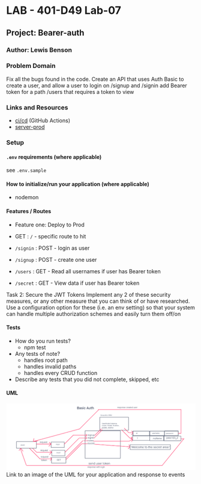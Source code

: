 # LAB - 401-D49 Lab-07

## Project: Bearer-auth

### Author: Lewis Benson

### Problem Domain

Fix all the bugs found in the code.
Create an API that uses Auth Basic to create a user, and allow a user to login on /signup and /signin
add Bearer token for a path /users that requires a token to view

### Links and Resources

- [ci/cd](https://github.com/tm-LBenson/bearer-auth/actions) (GitHub Actions)
- [server-prod](https://d49-bearer-auth.onrender.com/)

### Setup

#### `.env` requirements (where applicable)

see `.env.sample`

#### How to initialize/run your application (where applicable)

- nodemon

#### Features / Routes

- Feature one: Deploy to Prod

- GET : `/` - specific route to hit

- `/signin` : POST - login as user
- `/signup` : POST - create one user
- `/users` : GET - Read all usernames if user has Bearer token
- `/secret` : GET - View data if user has Bearer token

Task 2: Secure the JWT Tokens
Implement any 2 of these security measures, or any other measure that you can think of or have researched. Use a configuration option for these (i.e. an env setting) so that your system can handle multiple authorization schemes and easily turn them off/on

#### Tests

- How do you run tests?
  - npm test
- Any tests of note?
  - handles root path
  - handles invalid paths
  - handles every CRUD function
- Describe any tests that you did not complete, skipped, etc

#### UML

![UML](./assets/uml.png)
Link to an image of the UML for your application and response to events
